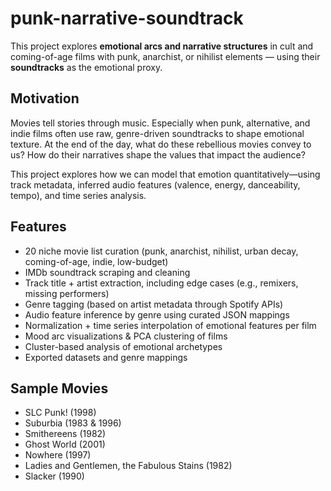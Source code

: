 # punk-narrative-soundtrack
This project explores **emotional arcs and narrative structures** in cult and coming-of-age films with punk, anarchist, or nihilist elements — using their **soundtracks** as the emotional proxy.

## Motivation
Movies tell stories through music. Especially when punk, alternative, and indie films often use raw, genre-driven soundtracks to shape emotional texture. At the end of the day, what do these rebellious movies convey to us? How do their narratives shape the values that impact the audience?

This project explores how we can model that emotion quantitatively—using track metadata, inferred audio features (valence, energy, danceability, tempo), and time series analysis.

## Features
- 20 niche movie list curation (punk, anarchist, nihilist, urban decay, coming-of-age, indie, low-budget)
- IMDb soundtrack scraping and cleaning
- Track title + artist extraction, including edge cases (e.g., remixers, missing performers)
- Genre tagging (based on artist metadata through Spotify APIs)
- Audio feature inference by genre using curated JSON mappings
- Normalization + time series interpolation of emotional features per film
- Mood arc visualizations & PCA clustering of films
- Cluster-based analysis of emotional archetypes
- Exported datasets and genre mappings

## Sample Movies
- SLC Punk! (1998)
- Suburbia (1983 & 1996)
- Smithereens (1982)
- Ghost World (2001)
- Nowhere (1997)
- Ladies and Gentlemen, the Fabulous Stains (1982)
- Slacker (1990)

